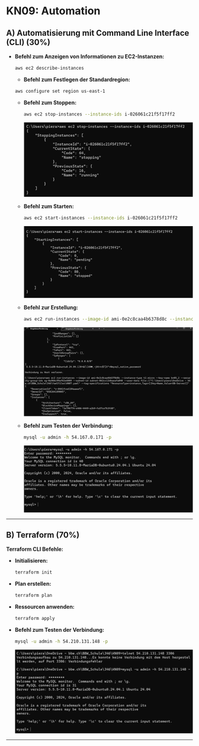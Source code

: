 # KN09: Automation

## A) Automatisierung mit Command Line Interface (CLI) (30%)
- **Befehl zum Anzeigen von Informationen zu EC2-Instanzen:**
     ```bash
     aws ec2 describe-instances
     ```
     - **Befehl zum Festlegen der Standardregion:**
     ```bash
     aws configure set region us-east-1
     ```
   - **Befehl zum Stoppen:**
     ```bash
     aws ec2 stop-instances --instance-ids i-026061c21f5f17ff2
     ```
     ![stopping](../Images/KN09/stopping.png)

   - **Befehl zum Starten:**
     ```bash
     aws ec2 start-instances --instance-ids i-026061c21f5f17ff2
     ```
     ![starting](../Images/KN09/starting.png)

   - **Befehl zur Erstellung:**
     ```bash
     aws ec2 run-instances --image-id ami-0e2c8caa4b6378d8c --instance-type t2.micro --key-name kn05_2 --security-group-ids sg-06eacf7d543ded76d --subnet-id subnet-062cc12dbaeafa040 --user-data file://"C:\Users\piera\OneDrive - bbw.ch\BBW_Schule\346\YamlFiles\cloud-init-db.yaml" --tag-specifications "ResourceType=instance,Tags=[{Key=Name,Value=DB-Server}]"
     ```
     ![create_instanz](../Images/KN09/create_instanz.png)

   - **Befehl zum Testen der Verbindung:**
     ```bash
     mysql -u admin -h 54.167.0.171 -p
     ```
     ![mysql](../Images/KN09/mysql.png)
---

## B) Terraform (70%)

 **Terraform CLI Befehle:**
   - **Initialisieren:**
     ```bash
     terraform init
     ```
   - **Plan erstellen:**
     ```bash
     terraform plan
     ```
   - **Ressourcen anwenden:**
     ```bash
     terraform apply
     ```
   - **Befehl zum Testen der Verbindung:**
     ```bash
     mysql -u admin -h 54.210.131.148 -p
     ```
     ![terraform](../Images/KN09/terraform.png)
---
